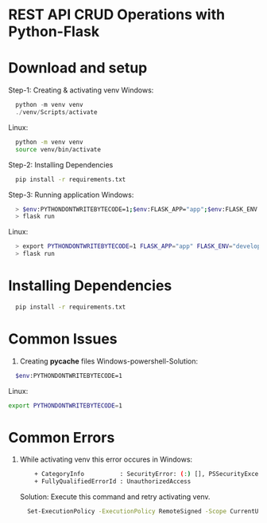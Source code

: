 # REST API CRUD Operations with Python-Flask

# Download and setup

Step-1: Creating & activating venv
Windows:

```powershell
  python -m venv venv
  ./venv/Scripts/activate
```

Linux:

```bash
  python -m venv venv
  source venv/bin/activate
```

Step-2: Installing Dependencies

```bash
  pip install -r requirements.txt
```

Step-3: Running application
Windows:

```bash
  > $env:PYTHONDONTWRITEBYTECODE=1;$env:FLASK_APP="app";$env:FLASK_ENV = "development"
  > flask run
```

Linux:

```bash
  > export PYTHONDONTWRITEBYTECODE=1 FLASK_APP="app" FLASK_ENV="development"
  > flask run
```

# Installing Dependencies

```bash
  pip install -r requirements.txt
```

# Common Issues

1. Creating **pycache** files
   Windows-powershell-Solution:

```bash
  $env:PYTHONDONTWRITEBYTECODE=1
```

Linux:

```bash
export PYTHONDONTWRITEBYTECODE=1
```

# Common Errors

1. While activating venv this error occures in Windows:

   ```bash
       + CategoryInfo          : SecurityError: (:) [], PSSecurityException
       + FullyQualifiedErrorId : UnauthorizedAccess
   ```

   Solution:
   Execute this command and retry activating venv.

   ```bash
     Set-ExecutionPolicy -ExecutionPolicy RemoteSigned -Scope CurrentUser
   ```
